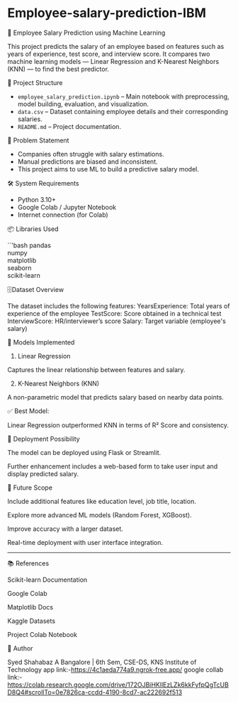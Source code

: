 # Employee-salary-prediction-IBM
🧠 Employee Salary Prediction using Machine Learning

This project predicts the salary of an employee based on features such as years of experience, test score, and interview score. It compares two machine learning models — Linear Regression and K-Nearest Neighbors (KNN) — to find the best predictor.



📁 Project Structure

- `employee_salary_prediction.ipynb` – Main notebook with preprocessing, model building, evaluation, and visualization.
- `data.csv` – Dataset containing employee details and their corresponding salaries.
- `README.md` – Project documentation.



🎯 Problem Statement

- Companies often struggle with salary estimations.
- Manual predictions are biased and inconsistent.
- This project aims to use ML to build a predictive salary model.



🛠️ System Requirements

- Python 3.10+  
- Google Colab / Jupyter Notebook  
- Internet connection (for Colab)  

📦 Libraries Used

``'bash
pandas  
numpy  
matplotlib  
seaborn  
scikit-learn




🗄️Dataset Overview

The dataset includes the following features:
YearsExperience: Total years of experience of the employee
TestScore: Score obtained in a technical test
InterviewScore: HR/interviewer’s score
Salary: Target variable (employee's salary)





🧪 Models Implemented

1. Linear Regression

Captures the linear relationship between features and salary.


2. K-Nearest Neighbors (KNN)

A non-parametric model that predicts salary based on nearby data points.


✅ Best Model:

Linear Regression outperformed KNN in terms of R² Score and consistency.




🚀 Deployment Possibility

The model can be deployed using Flask or Streamlit.

Further enhancement includes a web-based form to take user input and display predicted salary.



🔮 Future Scope

Include additional features like education level, job title, location.

Explore more advanced ML models (Random Forest, XGBoost).

Improve accuracy with a larger dataset.

Real-time deployment with user interface integration.



---

📚 References

Scikit-learn Documentation

Google Colab

Matplotlib Docs

Kaggle Datasets

Project Colab Notebook





🙌 Author

Syed Shahabaz A
Bangalore | 6th Sem, CSE-DS, KNS Institute of Technology
app link:-https://4c1aeda774a9.ngrok-free.app/
google collab link:-https://colab.research.google.com/drive/172OJBiHKllEzLZk6kkFyfpQgTcUBD8Q4#scrollTo=0e7826ca-ccdd-4190-8cd7-ac222692f513
